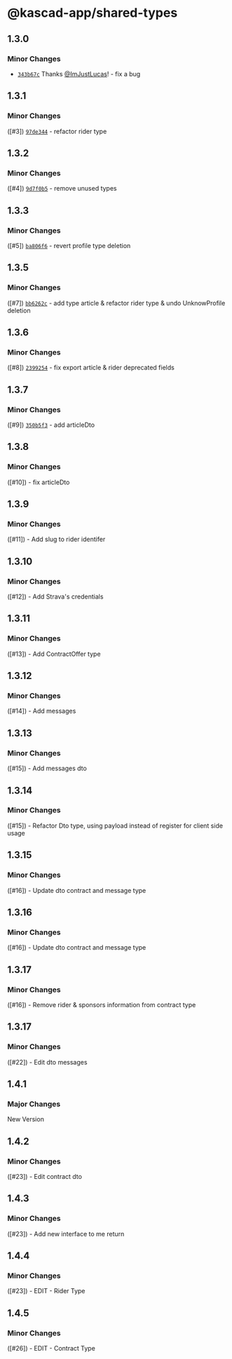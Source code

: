 # @kascad-app/shared-types

## 1.3.0

### Minor Changes

- [`343b67c`](https://github.com/kascad-app/kascad-app/commit/343b67c7bd692b89183c15808c60c947f6274ff7) Thanks [@ImJustLucas](https://github.com/ImJustLucas)! - fix a bug

## 1.3.1

### Minor Changes

([#3]) [`97de344`](https://github.com/kascad-app/kascad-app/pull/3/commits/97de3449083305f2974b1895f31c53f2f9ebe0e0) - refactor rider type

## 1.3.2

### Minor Changes

([#4]) [`9d7f0b5`](https://github.com/kascad-app/kascad-app/pull/5/commits/9d7f0b58051abdbb8209f8bbd2403a10ace842b5) - remove unused types

## 1.3.3

### Minor Changes

([#5]) [`ba806f6`](https://github.com/kascad-app/kascad-app/pull/5/commits/ba806f67882251f3ba5bf6d14a988c46588ee15f) - revert profile type deletion

## 1.3.5

### Minor Changes

([#7]) [`bb6262c`](https://github.com/kascad-app/kascad-app/pull/5/commits/bb6262c41715031708adaa15d29ea810041f5180) - add type article & refactor rider type & undo UnknowProfile deletion

## 1.3.6

### Minor Changes

([#8]) [`2399254`](https://github.com/kascad-app/kascad-app/pull/5/commits/239925495ca584b2b16c2ea14d26704ee986d11a) - fix export article & rider deprecated fields

## 1.3.7

### Minor Changes

([#9]) [`350b5f3`](https://github.com/kascad-app/kascad-app/pull/5/commits/350b5f366017b0c1bb97ad1d61e6b9958f9bfba5) - add articleDto

## 1.3.8

### Minor Changes

([#10]) - fix articleDto

## 1.3.9

### Minor Changes

([#11]) - Add slug to rider identifer

## 1.3.10

### Minor Changes

([#12]) - Add Strava's credentials

## 1.3.11

### Minor Changes

([#13]) - Add ContractOffer type

## 1.3.12

### Minor Changes

([#14]) - Add messages

## 1.3.13

### Minor Changes

([#15]) - Add messages dto

## 1.3.14

### Minor Changes

([#15]) - Refactor Dto type, using payload instead of register for client side usage

## 1.3.15

### Minor Changes

([#16]) - Update dto contract and message type

## 1.3.16

### Minor Changes

([#16]) - Update dto contract and message type

## 1.3.17

### Minor Changes

([#16]) - Remove rider & sponsors information from contract type

## 1.3.17

### Minor Changes

([#22]) - Edit dto messages

## 1.4.1

### Major Changes

New Version

## 1.4.2

### Minor Changes

([#23]) - Edit contract dto

## 1.4.3

### Minor Changes

([#23]) - Add new interface to me return

## 1.4.4

### Minor Changes

([#23]) - EDIT - Rider Type

## 1.4.5

### Minor Changes

([#26]) - EDIT - Contract Type
